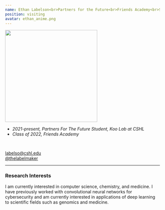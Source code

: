 ```yaml
---
name: Ethan Labelson<br>Partners for the Future<br>Friends Academy<br>Since 2021<br>
position: visiting
avatar: ethan_anime.png
---
```


<img width="300" src="{{site.baseurl}}/images/people/{{page.avatar}}" data-action="zoom">
<br>

- _2021-present, Partners For The Future Student, Koo Lab at CSHL_ <br>
- _Class of 2022, Friends Academy_ <br>

<br>

<a href="mailto:labelso@cshl.edu"><i class="fa fa-envelope-o"></i> labelso@cshl.edu</a><br>
<a href="https://github.com/thelabelmaker"><i class="fa fa-github"></i> @thelabelmaker </a><br>

<hr>

### Research Interests

I am currently interested in computer science, chemistry, and medicine. I have previously worked with convolutional neural networks for cybersecurity and am currently interested in applications of deep learning to scientific fields such as genomics and medicine.
<br>
<br>
<br>

&nbsp;
&nbsp;
&nbsp;
&nbsp;
&nbsp;
&nbsp;
&nbsp;
&nbsp;
&nbsp;
&nbsp;
&nbsp;
&nbsp;
&nbsp;
&nbsp;
&nbsp;
&nbsp;
&nbsp;
&nbsp;
&nbsp;
&nbsp;
&nbsp;
&nbsp;
&nbsp;
&nbsp;

